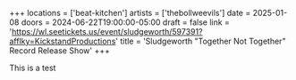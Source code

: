 +++
locations = ['beat-kitchen']
artists = ['thebollweevils']
date = 2025-01-08
doors = 2024-06-22T19:00:00-05:00
draft = false
link = 'https://wl.seetickets.us/event/sludgeworth/597391?afflky=KickstandProductions'
title = 'Sludgeworth "Together Not Together" Record Release Show'
+++

This is a test
